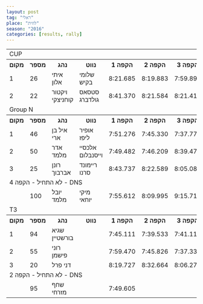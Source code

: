 ```yaml
---
layout: post
tag: "ראלי"
place: "לוזית"
season: "2016"
categories: [results, rally]
---
```


<table class="line_color">
<tr>
    <td colspan="99" class="title_font">CUP</td>
</tr>
<tr class="rnkh_bkcolor">
    <th class="rnkh_font">מקום</th>
    <th class="rnkh_font">מספר</th>
    <th class="rnkh_font">נהג</th>
    <th class="rnkh_font">נווט</th>
    <th class="rnkh_font">הקפה 1</th>
    <th class="rnkh_font">הקפה 2</th>
    <th class="rnkh_font">הקפה 3</th>
    <th class="rnkh_font">הקפה 4</th>
    <th class="rnkh_font">זמן</th>
    <th class="rnkh_font">פער</th>
</tr>
<tr class="rnk_bkcolor">
    <td class="rnk_font">1</td>
    <td class="rnk_font">26</td>
    <td class="rnk_font">איתי אלון</td>
    <td class="rnk_font">שלומי בקיש</td>
    <td class="rnk_font">8:21.685</td>
    <td class="rnk_font">8:19.883</td>
    <td class="rnk_font">7:59.893</td>
    <td class="rnk_font">8:10.941</td>
    <td class="rnk_font">32:52.402</td>
    <td class="rnk_font"></td>
</tr>
<tr class="rnk_bkcolor">
    <td class="rnk_font">2</td>
    <td class="rnk_font">22</td>
    <td class="rnk_font">ויקטור קוחניצקי</td>
    <td class="rnk_font">סטסאס גולדברג</td>
    <td class="rnk_font">8:41.370</td>
    <td class="rnk_font">8:21.584</td>
    <td class="rnk_font">8:21.418</td>
    <td class="rnk_font">8:27.221</td>
    <td class="rnk_font">33:51.593</td>
    <td class="rnk_font">59.191</td>
</tr>
<tr>
    <td colspan="99" class="title_font">Group N</td>
</tr>
<tr class="rnkh_bkcolor">
    <th class="rnkh_font">מקום</th>
    <th class="rnkh_font">מספר</th>
    <th class="rnkh_font">נהג</th>
    <th class="rnkh_font">נווט</th>
    <th class="rnkh_font">הקפה 1</th>
    <th class="rnkh_font">הקפה 2</th>
    <th class="rnkh_font">הקפה 3</th>
    <th class="rnkh_font">הקפה 4</th>
    <th class="rnkh_font">זמן</th>
    <th class="rnkh_font">פער</th>
</tr>
<tr class="rnk_bkcolor">
    <td class="rnk_font">1</td>
    <td class="rnk_font">46</td>
    <td class="rnk_font">איל בן ארי</td>
    <td class="rnk_font">אופיר ליפז</td>
    <td class="rnk_font">7:51.276</td>
    <td class="rnk_font">7:45.330</td>
    <td class="rnk_font">7:37.779</td>
    <td class="rnk_font">7:35.673</td>
    <td class="rnk_font">30:50.058</td>
    <td class="rnk_font"></td>
</tr>
<tr class="rnk_bkcolor">
    <td class="rnk_font">2</td>
    <td class="rnk_font">50</td>
    <td class="rnk_font">אדר מלמד</td>
    <td class="rnk_font">אלכסיי וייסנבלום</td>
    <td class="rnk_font">7:49.482</td>
    <td class="rnk_font">7:46.209</td>
    <td class="rnk_font">8:39.475</td>
    <td class="rnk_font">7:56.144</td>
    <td class="rnk_font">32:11.310</td>
    <td class="rnk_font">1:21.252</td>
</tr>
<tr class="rnk_bkcolor">
    <td class="rnk_font">3</td>
    <td class="rnk_font">25</td>
    <td class="rnk_font">רונן אברבוך</td>
    <td class="rnk_font">ריימונד סרנו</td>
    <td class="rnk_font">8:43.737</td>
    <td class="rnk_font">8:22.589</td>
    <td class="rnk_font">8:05.082</td>
    <td class="rnk_font">8:03.406</td>
    <td class="rnk_font">33:14.814</td>
    <td class="rnk_font">2:24.756</td>
</tr>
<tr>
    <td colspan="99" class="subtitle_font">לא התחיל - הקפה 4 - DNS</td>
</tr>
<tr class="rnk_bkcolor">
    <td class="rnk_font"></td>
    <td class="rnk_font">100</td>
    <td class="rnk_font">יובל מלמד</td>
    <td class="rnk_font">מיקי יוחאי</td>
    <td class="rnk_font">7:55.612</td>
    <td class="rnk_font">8:09.995</td>
    <td class="rnk_font">9:15.710</td>
    <td class="rnk_font"></td>
    <td class="rnk_font"></td>
    <td class="rnk_font"></td>
</tr>	
<tr>
    <td colspan="99" class="title_font">T3</td>
</tr>
<tr class="rnkh_bkcolor">
    <th class="rnkh_font">מקום</th>
    <th class="rnkh_font">מספר</th>
    <th class="rnkh_font">נהג</th>
    <th class="rnkh_font">נווט</th>
    <th class="rnkh_font">הקפה 1</th>
    <th class="rnkh_font">הקפה 2</th>
    <th class="rnkh_font">הקפה 3</th>
    <th class="rnkh_font">הקפה 4</th>
    <th class="rnkh_font">זמן</th>
    <th class="rnkh_font">פער</th>
</tr>
<tr class="rnk_bkcolor">
    <td class="rnk_font">1</td>
    <td class="rnk_font">94</td>
    <td class="rnk_font">שגיא בורשטיין</td>
    <td class="rnk_font"></td>
    <td class="rnk_font">7:45.111</td>
    <td class="rnk_font">7:39.533</td>
    <td class="rnk_font">7:41.111</td>
    <td class="rnk_font">7:32.586</td>
    <td class="rnk_font">30:38.341</td>
    <td class="rnk_font"></td>
</tr>
<tr class="rnk_bkcolor">
    <td class="rnk_font">2</td>
    <td class="rnk_font">55</td>
    <td class="rnk_font">רוני פישמן</td>
    <td class="rnk_font"></td>
    <td class="rnk_font">7:59.470</td>
    <td class="rnk_font">7:45.826</td>
    <td class="rnk_font">7:37.337</td>
    <td class="rnk_font">7:36.437</td>
    <td class="rnk_font">30:59.070</td>
    <td class="rnk_font">20.729</td>
</tr>
<tr class="rnk_bkcolor">
    <td class="rnk_font">3</td>
    <td class="rnk_font">20</td>
    <td class="rnk_font">דני פרל</td>
    <td class="rnk_font"></td>
    <td class="rnk_font">8:19.727</td>
    <td class="rnk_font">8:32.664</td>
    <td class="rnk_font">8:06.275</td>
    <td class="rnk_font">8:15.653</td>
    <td class="rnk_font">33:14.319</td>
    <td class="rnk_font">2:35.978</td>
</tr>
<tr>
    <td colspan="99" class="subtitle_font">לא התחיל - הקפה 2 - DNS</td>
</tr>
<tr class="rnk_bkcolor">
    <td class="rnk_font"></td>
    <td class="rnk_font">95</td>
    <td class="rnk_font">שחף מזרחי</td>
    <td class="rnk_font"></td>
    <td class="rnk_font">7:49.605</td>
    <td class="rnk_font"></td>
    <td class="rnk_font"></td>
    <td class="rnk_font"></td>
    <td class="rnk_font"></td>
    <td class="rnk_font"></td>
</tr>
</table>
